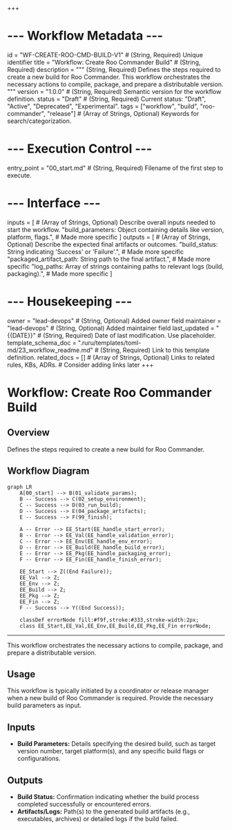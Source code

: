 +++
# --- Workflow Metadata ---
id = "WF-CREATE-ROO-CMD-BUILD-V1" # (String, Required) Unique identifier
title = "Workflow: Create Roo Commander Build" # (String, Required)
description = """
(String, Required) Defines the steps required to create a new build for Roo Commander.
This workflow orchestrates the necessary actions to compile, package, and prepare a distributable version.
"""
version = "1.0.0" # (String, Required) Semantic version for the workflow definition.
status = "Draft" # (String, Required) Current status: "Draft", "Active", "Deprecated", "Experimental".
tags = ["workflow", "build", "roo-commander", "release"] # (Array of Strings, Optional) Keywords for search/categorization.

# --- Execution Control ---
entry_point = "00_start.md" # (String, Required) Filename of the first step to execute.

# --- Interface ---
inputs = [ # (Array of Strings, Optional) Describe overall inputs needed to start the workflow.
    "build_parameters: Object containing details like version, platform, flags.", # Made more specific
]
outputs = [ # (Array of Strings, Optional) Describe the expected final artifacts or outcomes.
    "build_status: String indicating 'Success' or 'Failure'.", # Made more specific
    "packaged_artifact_path: String path to the final artifact.", # Made more specific
    "log_paths: Array of strings containing paths to relevant logs (build, packaging).", # Made more specific
]

# --- Housekeeping ---
owner = "lead-devops" # (String, Optional) Added owner field
maintainer = "lead-devops" # (String, Optional) Added maintainer field
last_updated = "{{DATE}}" # (String, Required) Date of last modification. Use placeholder.
template_schema_doc = ".ruru/templates/toml-md/23_workflow_readme.md" # (String, Required) Link to this template definition.
related_docs = [] # (Array of Strings, Optional) Links to related rules, KBs, ADRs. # Consider adding links later
+++

# Workflow: Create Roo Commander Build

## Overview

Defines the steps required to create a new build for Roo Commander.
## Workflow Diagram

```mermaid
graph LR
    A[00_start] --> B(01_validate_params);
    B -- Success --> C(02_setup_environment);
    C -- Success --> D(03_run_build);
    D -- Success --> E(04_package_artifacts);
    E -- Success --> F(99_finish);

    A -- Error --> EE_Start(EE_handle_start_error);
    B -- Error --> EE_Val(EE_handle_validation_error);
    C -- Error --> EE_Env(EE_handle_env_error);
    D -- Error --> EE_Build(EE_handle_build_error);
    E -- Error --> EE_Pkg(EE_handle_packaging_error);
    F -- Error --> EE_Fin(EE_handle_finish_error);

    EE_Start --> Z((End Failure));
    EE_Val --> Z;
    EE_Env --> Z;
    EE_Build --> Z;
    EE_Pkg --> Z;
    EE_Fin --> Z;
    F -- Success --> Y((End Success));

    classDef errorNode fill:#f9f,stroke:#333,stroke-width:2px;
    class EE_Start,EE_Val,EE_Env,EE_Build,EE_Pkg,EE_Fin errorNode;
```

---
This workflow orchestrates the necessary actions to compile, package, and prepare a distributable version.

## Usage

This workflow is typically initiated by a coordinator or release manager when a new build of Roo Commander is required. Provide the necessary build parameters as input.

## Inputs

*   **Build Parameters:** Details specifying the desired build, such as target version number, target platform(s), and any specific build flags or configurations.

## Outputs

*   **Build Status:** Confirmation indicating whether the build process completed successfully or encountered errors.
*   **Artifacts/Logs:** Path(s) to the generated build artifacts (e.g., executables, archives) or detailed logs if the build failed.